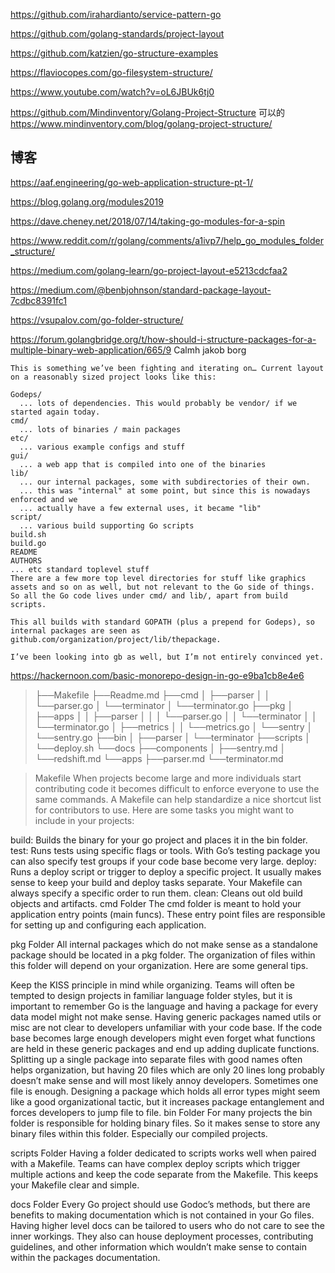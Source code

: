 https://github.com/irahardianto/service-pattern-go

https://github.com/golang-standards/project-layout

https://github.com/katzien/go-structure-examples

https://flaviocopes.com/go-filesystem-structure/

https://www.youtube.com/watch?v=oL6JBUk6tj0

https://github.com/Mindinventory/Golang-Project-Structure        可以的 https://www.mindinventory.com/blog/golang-project-structure/

## 博客 
https://aaf.engineering/go-web-application-structure-pt-1/

https://blog.golang.org/modules2019

https://dave.cheney.net/2018/07/14/taking-go-modules-for-a-spin

https://www.reddit.com/r/golang/comments/a1ivp7/help_go_modules_folder_structure/

https://medium.com/golang-learn/go-project-layout-e5213cdcfaa2

https://medium.com/@benbjohnson/standard-package-layout-7cdbc8391fc1

https://vsupalov.com/go-folder-structure/

https://forum.golangbridge.org/t/how-should-i-structure-packages-for-a-multiple-binary-web-application/665/9
Calmh jakob borg
>
    This is something we’ve been fighting and iterating on… Current layout on a reasonably sized project looks like this:
    
    Godeps/
      ... lots of dependencies. This would probably be vendor/ if we started again today.
    cmd/
      ... lots of binaries / main packages
    etc/
      ... various example configs and stuff
    gui/
      ... a web app that is compiled into one of the binaries
    lib/
      ... our internal packages, some with subdirectories of their own.
      ... this was "internal" at some point, but since this is nowadays enforced and we
      ... actually have a few external uses, it became "lib"
    script/
      ... various build supporting Go scripts
    build.sh
    build.go
    README
    AUTHORS
    ... etc standard toplevel stuff
    There are a few more top level directories for stuff like graphics assets and so on as well, but not relevant to the Go side of things. So all the Go code lives under cmd/ and lib/, apart from build scripts.
    
    This all builds with standard GOPATH (plus a prepend for Godeps), so internal packages are seen as github.com/organization/project/lib/thepackage.
    
    I’ve been looking into gb as well, but I’m not entirely convinced yet.
    
    
https://hackernoon.com/basic-monorepo-design-in-go-e9ba1cb8e4e6
>  ├──Makefile
   ├──Readme.md
   ├──cmd
   │  ├──parser
   │  │  └──parser.go
   │  └──terminator
   │     └──terminator.go
   ├──pkg
   │  ├──apps
   │  │  ├──parser
   │  │  │  └──parser.go
   │  │  └──terminator
   │  │     └──terminator.go
   │  ├──metrics
   │  │  └──metrics.go
   │  └──sentry
   │     └──sentry.go
   ├──bin
   │  ├──parser
   │  └──terminator
   ├──scripts
   │  └──deploy.sh
   └──docs
      ├──components
      │  ├──sentry.md
      │  └──redshift.md
      └──apps
         ├──parser.md
         └──terminator.md
         
> Makefile
  When projects become large and more individuals start contributing code it becomes difficult to enforce everyone to use the same commands. A Makefile can help standardize a nice shortcut list for contributors to use. Here are some tasks you might want to include in your projects:
  
  build: Builds the binary for your go project and places it in the bin folder.
  test: Runs tests using specific flags or tools. With Go’s testing package you can also specify test groups if your code base become very large.
  deploy: Runs a deploy script or trigger to deploy a specific project. It usually makes sense to keep your build and deploy tasks separate. Your Makefile can always specify a specific order to run them.
  clean: Cleans out old build objects and artifacts.
  cmd Folder
  The cmd folder is meant to hold your application entry points (main funcs). These entry point files are responsible for setting up and configuring each application.
  
  pkg Folder
  All internal packages which do not make sense as a standalone package should be located in a pkg folder. The organization of files within this folder will depend on your organization. Here are some general tips.
  
  Keep the KISS principle in mind while organizing.
  Teams will often be tempted to design projects in familiar language folder styles, but it is important to remember Go is the language and having a package for every data model might not make sense.
  Having generic packages named utils or misc are not clear to developers unfamiliar with your code base. If the code base becomes large enough developers might even forget what functions are held in these generic packages and end up adding duplicate functions.
  Splitting up a single package into separate files with good names often helps organization, but having 20 files which are only 20 lines long probably doesn’t make sense and will most likely annoy developers. Sometimes one file is enough.
  Designing a package which holds all error types might seem like a good organizational tactic, but it increases package entanglement and forces developers to jump file to file.
  bin Folder
  For many projects the bin folder is responsible for holding binary files. So it makes sense to store any binary files within this folder. Especially our compiled projects.
  
  scripts Folder
  Having a folder dedicated to scripts works well when paired with a Makefile. Teams can have complex deploy scripts which trigger multiple actions and keep the code separate from the Makefile. This keeps your Makefile clear and simple.
  
  docs Folder
  Every Go project should use Godoc’s methods, but there are benefits to making documentation which is not contained in your Go files. Having higher level docs can be tailored to users who do not care to see the inner workings. They also can house deployment processes, contributing guidelines, and other information which wouldn’t make sense to contain within the packages documentation.             